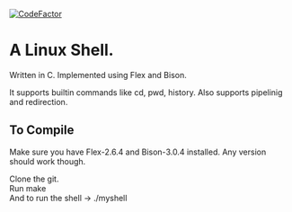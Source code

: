 [![CodeFactor](https://www.codefactor.io/repository/github/buzzhari/myshell/badge)](https://www.codefactor.io/repository/github/buzzhari/myshell)

# A Linux Shell. 

Written in C. Implemented using Flex and Bison.

It supports builtin commands like cd, pwd, history. Also supports pipelinig and redirection.


## To Compile

Make sure you have Flex-2.6.4 and Bison-3.0.4 installed. Any version should work though.

Clone the git.  
Run make  
And to run the shell -> ./myshell
